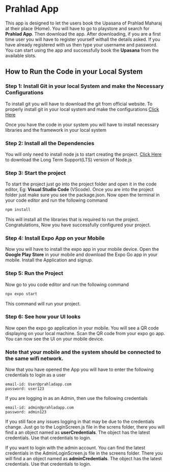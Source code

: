 # Prahlad App

This app is designed to let the users book the Upasana of Prahlad Maharaj at their place (Home). You will have to go to playstore and search for **Prahlad App**. Then download the app. After downloading, if you are a first time user you will have to register yourself withall the details asked. If you have already registered with us then type your username and password. You can start using the app and successfully book the **Upasana** from the available slots.


<!-- For Developers -->
## How to Run the Code in your Local System 

### Step 1: Install Git in your local System and make the Necessary Configurations

To install git you will have to download the git from official website. To properly install git in your local system and make the configurations [Click Here](https://chatgpt.com/share/67055d06-3ba8-8007-9e63-38c742bd87d7)

Once you have the code in your system you will have to install necessary libraries and the framework in your local system

### Step 2: Install all the Dependencies

You will only need to install node js to start creating the project. [Click Here](https://nodejs.org/en) to download the Long Term Support(LTS) version of Node.js

### Step 3: Start the project

To start the project just go into the project folder and open it in the code editor, Eg: **Visual Studio Code** (VScode). Once you are into the project folder just make sure you see the package.json. Now open the terminal in your code editor and run the following command

```bash
npm install
```

This will install all the libraries that is required to run the project. Congratulations, Now you have successfully configured your project. 

### Step 4: Install Expo App on your Mobile

Now you will have to install the expo app in your mobile device. Open the **Google Play Store** in your mobile and download the Expo Go app in your mobile. Install the Application and signup. 

### Step 5: Run the Project

Now go to you code editor and run the following command

```bash
npx expo start
```

This command will run your project. 

### Step 6: See how your UI looks

Now open the expo go application in your mobile. You will see a QR code displaying on your local machine. Scan the QR code from your expo go app. You can now see the UI on your mobile device.

### **Note that your mobile and the system should be connected to the same wifi network.**

Now that you have opened the App you will have to enter the following credentials to login as a user

```
email-id: User@prahladapp.com
password: user123
```

If you are logging in as an Admin, then use the following credentials

```
email-id: admin@prahladapp.com
password: admin123
```
If you still face any issues logging in that may be due to the credentials change. Just go to the LoginScreen.js file in the screns folder, there you will find a an object named as **userCredentials**. The object has the latest credentials. Use that credentials to login.

If you want to login with the admin account. You can find the latest credentials in the AdminLoginScreen.js file in the screens folder. There you will find a an object named as **adminCredentials**. The object has the latest credentials. Use that credentials to login.
